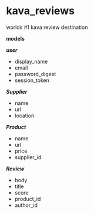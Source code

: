 kava_reviews
============

worlds #1 kava review destination


**models**

***user***
* display_name
* email
* password_digest
* session_token

***Supplier***
* name
* url
* location

***Product***
* name
* url
* price
* supplier_id

***Review***
* body
* title
* score
* product_id
* author_id
